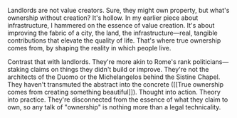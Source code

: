 Landlords are not value creators. Sure, they might own property, but what's ownership without creation? It's hollow. In my earlier piece about infrastructure, I hammered on the essence of value creation. It's about improving the fabric of a city, the land, the infrastructure—real, tangible contributions that elevate the quality of life. That's where true ownership comes from, by shaping the reality in which people live.

Contrast that with landlords. They're more akin to Rome's rank politicians—staking claims on things they didn't build or improve. They're not the architects of the Duomo or the Michelangelos behind the Sistine Chapel. They haven't transmuted the abstract into the concrete ([[True ownership comes from creating something beautiful]]). Thought into action. Theory into practice. They're disconnected from the essence of what they claim to own, so any talk of "ownership" is nothing more than a legal technicality.
